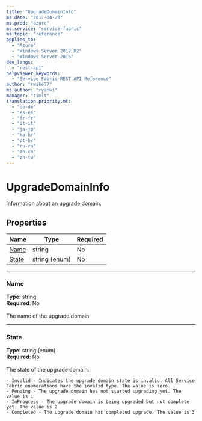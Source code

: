 ```yaml
---
title: "UpgradeDomainInfo"
ms.date: "2017-04-28"
ms.prod: "azure"
ms.service: "service-fabric"
ms.topic: "reference"
applies_to: 
  - "Azure"
  - "Windows Server 2012 R2"
  - "Windows Server 2016"
dev_langs: 
  - "rest-api"
helpviewer_keywords: 
  - "Service Fabric REST API Reference"
author: "rwike77"
ms.author: "ryanwi"
manager: "timlt"
translation.priority.mt: 
  - "de-de"
  - "es-es"
  - "fr-fr"
  - "it-it"
  - "ja-jp"
  - "ko-kr"
  - "pt-br"
  - "ru-ru"
  - "zh-cn"
  - "zh-tw"
---
```

# UpgradeDomainInfo

Information about an upgrade domain.

## Properties
| Name | Type | Required |
| --- | --- | --- |
| [Name](#name) | string | No |
| [State](#state) | string (enum) | No |

____
### Name
__Type__: string <br/>
__Required__: No<br/>
<br/>
The name of the upgrade domain

____
### State
__Type__: string (enum) <br/>
__Required__: No<br/>
<br/>
The state of the upgrade domain.

    - Invalid - Indicates the upgrade domain state is invalid. All Service Fabric enumerations have the invalid type. The value is zero.
    - Pending - The upgrade domain has not started upgrading yet. The value is 1
    - InProgress - The upgrade domain is being upgraded but not complete yet. The value is 2
    - Completed - The upgrade domain has completed upgrade. The value is 3

